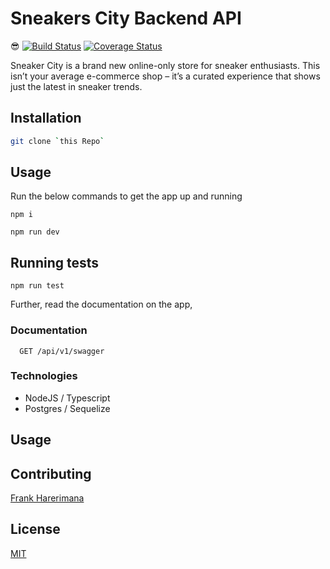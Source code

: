 # Sneakers City Backend API
😎
[![Build Status](https://travis-ci.com/frankhn/sneakers-city.svg?branch=develop)](https://travis-ci.com/frankhn/sneakers-city) [![Coverage Status](https://coveralls.io/repos/github/frankhn/sneakers-city/badge.svg?branch=develop)](https://coveralls.io/github/frankhn/sneakers-city?branch=develop)

Sneaker City is a brand new online-only store for sneaker enthusiasts. This isn’t your average e-commerce shop – it’s a curated experience that shows just the latest in sneaker trends.

## Installation


```bash
git clone `this Repo`
```


## Usage
Run the below commands to get the app up and running
```
npm i
```

```
npm run dev
```

## Running tests
```
npm run test
```

Further, read the documentation on the app, 

### Documentation
```
  GET /api/v1/swagger
```

### Technologies
- NodeJS / Typescript
- Postgres / Sequelize

## Usage

## Contributing
[Frank Harerimana](https://github.com/frankhn)


## License
[MIT](https://mit.com/licenses/mit/)
